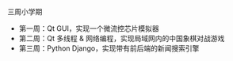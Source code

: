 三周小学期

+ 第一周：Qt GUI，实现一个微流控芯片模拟器
+ 第二周：Qt 多线程 & 网络编程，实现局域网内的中国象棋对战游戏
+ 第三周：Python Django，实现带有前后端的新闻搜索引擎

